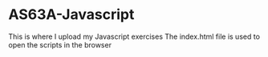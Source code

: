 # AS63A-Javascript
This is where I upload my Javascript exercises
The index.html file is used to open the scripts in the browser